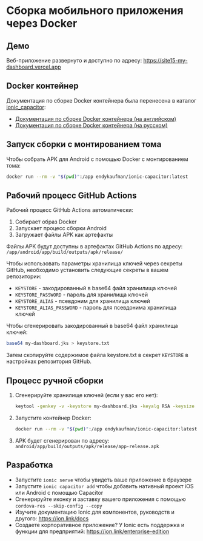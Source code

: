 # Сборка мобильного приложения через Docker

## Демо

Веб-приложение развернуто и доступно по адресу: https://site15-my-dashboard.vercel.app

## Docker контейнер

Документация по сборке Docker контейнера была перенесена в каталог [ionic_capacitor](../ionic_capacitor):
- [Документация по сборке Docker контейнера (на английском)](../ionic_capacitor/README.md)
- [Документация по сборке Docker контейнера (на русском)](../ionic_capacitor/README_RU.md)

## Запуск сборки с монтированием тома

Чтобы собрать APK для Android с помощью Docker с монтированием тома:

```bash
docker run --rm -v "$(pwd)":/app endykaufman/ionic-capacitor:latest
```

## Рабочий процесс GitHub Actions

Рабочий процесс GitHub Actions автоматически:
1. Собирает образ Docker
2. Запускает процесс сборки Android
3. Загружает файлы APK как артефакты

Файлы APK будут доступны в артефактах GitHub Actions по адресу:
`/app/android/app/build/outputs/apk/release/`

Чтобы использовать параметры хранилища ключей через секреты GitHub, необходимо установить следующие секреты в вашем репозитории:
- `KEYSTORE` - закодированный в base64 файл хранилища ключей
- `KEYSTORE_PASSWORD` - пароль для хранилища ключей
- `KEYSTORE_ALIAS` - псевдоним для хранилища ключей
- `KEYSTORE_ALIAS_PASSWORD` - пароль для псевдонима хранилища ключей

Чтобы сгенерировать закодированный в base64 файл хранилища ключей:
```bash
base64 my-dashboard.jks > keystore.txt
```

Затем скопируйте содержимое файла keystore.txt в секрет `KEYSTORE` в настройках репозитория GitHub.

## Процесс ручной сборки

1. Сгенерируйте хранилище ключей (если у вас его нет):
   ```bash
   keytool -genkey -v -keystore my-dashboard.jks -keyalg RSA -keysize 2048 -storepass 12345678 -keypass 12345678 -validity 10000 -alias my-dashboard -dname "CN=Ilshat Khamitov, OU=My Dashboard, O=Site15, L=Ufa, ST=Unknown, C=ru"
   ```

2. Запустите контейнер Docker:
   ```bash
   docker run --rm -v "$(pwd)":/app endykaufman/ionic-capacitor:latest
   ```

3. APK будет сгенерирован по адресу:
   `android/app/build/outputs/apk/release/app-release.apk`

## Разработка

- Запустите `ionic serve` чтобы увидеть ваше приложение в браузере
- Запустите `ionic capacitor add` чтобы добавить нативный проект iOS или Android с помощью Capacitor
- Сгенерируйте иконку и заставку вашего приложения с помощью `cordova-res --skip-config --copy`
- Изучите документацию Ionic для компонентов, руководств и другого: https://ion.link/docs
- Создаете корпоративное приложение? У Ionic есть поддержка и функции для предприятий: https://ion.link/enterprise-edition